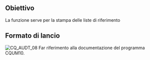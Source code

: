 ## Obiettivo
La funzione serve per la stampa delle liste di riferimento

## Formato di lancio

![CQ_AUDT_08](https://doc.smeup.com/immagini/MBDOC_OGG-P_CQUS10/CQ_AUDT_08.png)
Far riferimento alla documentazione del programma CQUM10.
